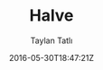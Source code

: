 ---
title: "Halve"
github: https://github.com/TaylanTatli/Halve
demo: http://taylantatli.github.io/Halve
author: Taylan Tatlı
ssg:
  - Jekyll
cms:
  - No Cms
date: 2016-05-30T18:47:21Z
github_branch: master
---